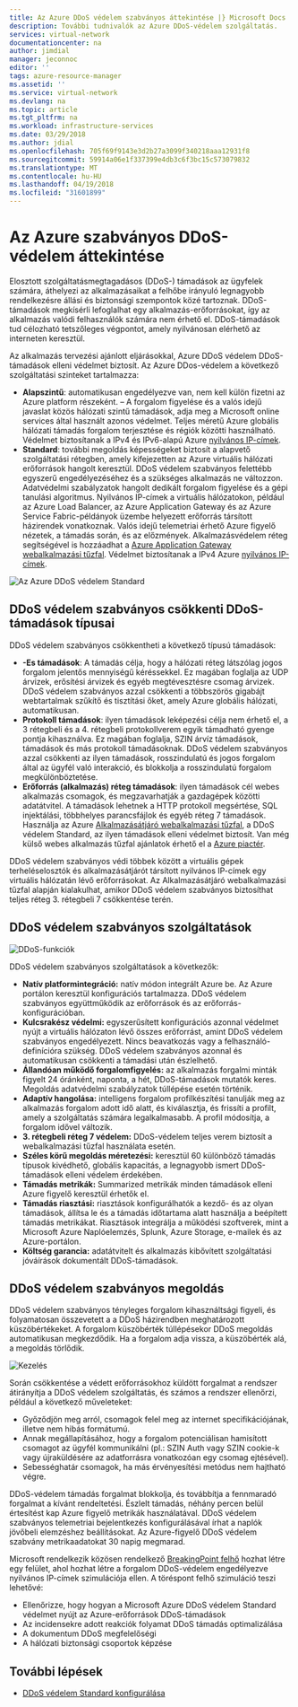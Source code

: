 ```yaml
---
title: Az Azure DDoS védelem szabványos áttekintése |} Microsoft Docs
description: További tudnivalók az Azure DDoS-védelem szolgáltatás.
services: virtual-network
documentationcenter: na
author: jimdial
manager: jeconnoc
editor: ''
tags: azure-resource-manager
ms.assetid: ''
ms.service: virtual-network
ms.devlang: na
ms.topic: article
ms.tgt_pltfrm: na
ms.workload: infrastructure-services
ms.date: 03/29/2018
ms.author: jdial
ms.openlocfilehash: 705f69f9143e3d2b27a3099f340218aaa12931f8
ms.sourcegitcommit: 59914a06e1f337399e4db3c6f3bc15c573079832
ms.translationtype: MT
ms.contentlocale: hu-HU
ms.lasthandoff: 04/19/2018
ms.locfileid: "31601899"
---
```

# <a name="azure-ddos-protection-standard-overview"></a>Az Azure szabványos DDoS-védelem áttekintése

Elosztott szolgáltatásmegtagadásos (DDoS-) támadások az ügyfelek számára, áthelyezi az alkalmazásaikat a felhőbe irányuló legnagyobb rendelkezésre állási és biztonsági szempontok közé tartoznak. DDoS-támadások megkísérli lefoglalhat egy alkalmazás-erőforrásokat, így az alkalmazás valódi felhasználók számára nem érhető el. DDoS-támadások tud célozható tetszőleges végpontot, amely nyilvánosan elérhető az interneten keresztül.

Az alkalmazás tervezési ajánlott eljárásokkal, Azure DDoS védelem DDoS-támadások elleni védelmet biztosít. Az Azure DDos-védelem a következő szolgáltatási szinteket tartalmazza:

- **Alapszintű**: automatikusan engedélyezve van, nem kell külön fizetni az Azure platform részeként. – A forgalom figyelése és a valós idejű javaslat közös hálózati szintű támadások, adja meg a Microsoft online services által használt azonos védelmet. Teljes méretű Azure globális hálózati támadás forgalom terjesztése és régiók közötti használható. Védelmet biztosítanak a IPv4 és IPv6-alapú Azure [nyilvános IP-címek](virtual-network-public-ip-address.md).
- **Standard**: további megoldás képességeket biztosít a alapvető szolgáltatási rétegben, amely kifejezetten az Azure virtuális hálózati erőforrások hangolt keresztül. DDoS védelem szabványos felettébb egyszerű engedélyezéséhez és a szükséges alkalmazás ne változzon. Adatvédelmi szabályzatok hangolt dedikált forgalom figyelése és a gépi tanulási algoritmus. Nyilvános IP-címek a virtuális hálózatokon, például az Azure Load Balancer, az Azure Application Gateway és az Azure Service Fabric-példányok üzembe helyezett erőforrás társított házirendek vonatkoznak. Valós idejű telemetriai érhető Azure figyelő nézetek, a támadás során, és az előzmények. Alkalmazásvédelem réteg segítségével is hozzáadhat a [Azure Application Gateway webalkalmazási tűzfal](../application-gateway//application-gateway-web-application-firewall-overview.md?toc=%2fazure%2fvirtual-network%2ftoc.json). Védelmet biztosítanak a IPv4 Azure [nyilvános IP-címek](virtual-network-public-ip-address.md).

![Az Azure DDoS védelem Standard](./media/ddos-protection-overview/ddospic.png)

## <a name="types-of-ddos-attacks-that-ddos-protection-standard-mitigates"></a>DDoS védelem szabványos csökkenti DDoS-támadások típusai

DDoS védelem szabványos csökkentheti a következő típusú támadások:

- **-Es támadások**: A támadás célja, hogy a hálózati réteg látszólag jogos forgalom jelentős mennyiségű kéréssekkel. Ez magában foglalja az UDP árvizek, erősítési árvizek és egyéb megtévesztésre csomag árvizek. DDoS védelem szabványos azzal csökkenti a többszörös gigabájt webtartalmak szűkítő és tisztítási őket, amely Azure globális hálózati, automatikusan.
- **Protokoll támadások**: ilyen támadások leképezési célja nem érhető el, a 3 rétegbeli és a 4. rétegbeli protokollverem egyik támadható gyenge pontja kihasználva. Ez magában foglalja, SZIN árvíz támadások, támadások és más protokoll támadásoknak. DDoS védelem szabványos azzal csökkenti az ilyen támadások, rosszindulatú és jogos forgalom által az ügyfél való interakció, és blokkolja a rosszindulatú forgalom megkülönböztetése. 
- **Erőforrás (alkalmazás) réteg támadások**: ilyen támadások cél webes alkalmazás csomagok, és megzavarhatják a gazdagépek közötti adatátvitel. A támadások lehetnek a HTTP protokoll megsértése, SQL injektálási, többhelyes parancsfájlok és egyéb réteg 7 támadások. Használja az Azure [Alkalmazásátjáró webalkalmazási tűzfal](../application-gateway/application-gateway-web-application-firewall-overview.md?toc=%2fazure%2fvirtual-network%2ftoc.json), a DDoS védelem Standard, az ilyen támadások elleni védelmet biztosít. Van még külső webes alkalmazás tűzfal ajánlatok érhető el a [Azure piactér](https://azuremarketplace.microsoft.com/marketplace/apps?page=1&search=web%20application%20firewall).

DDoS védelem szabványos védi többek között a virtuális gépek terheléselosztók és alkalmazásátjárót társított nyilvános IP-címek egy virtuális hálózatán lévő erőforrásokat. Az Alkalmazásátjáró webalkalmazási tűzfal alapján kialakulhat, amikor DDoS védelem szabványos biztosíthat teljes réteg 3. rétegbeli 7 csökkentése terén.

## <a name="ddos-protection-standard-features"></a>DDoS védelem szabványos szolgáltatások

![DDoS-funkciók](./media/ddos-protection-overview/ddosfeatures.png)

DDoS védelem szabványos szolgáltatások a következők:

- **Natív platformintegráció:** natív módon integrált Azure be. Az Azure portálon keresztül konfigurációs tartalmazza. DDoS védelem szabványos együttműködik az erőforrások és az erőforrás-konfigurációban.
- **Kulcsrakész védelmi:** egyszerűsített konfigurációs azonnal védelmet nyújt a virtuális hálózaton lévő összes erőforrást, amint DDoS védelem szabványos engedélyezett. Nincs beavatkozás vagy a felhasználó-definícióra szükség. DDoS védelem szabványos azonnal és automatikusan csökkenti a támadási után észlelhető.
- **Állandóan működő forgalomfigyelés:** az alkalmazás forgalmi minták figyelt 24 óránként, naponta, a hét, DDoS-támadások mutatók keres. Megoldás adatvédelmi szabályzatok túllépése esetén történik.
- **Adaptív hangolása:** intelligens forgalom profilkészítési tanulják meg az alkalmazás forgalom adott idő alatt, és kiválasztja, és frissíti a profilt, amely a szolgáltatás számára legalkalmasabb. A profil módosítja, a forgalom idővel változik.
- **3. rétegbeli réteg 7 védelem:** DDoS-védelem teljes verem biztosít a webalkalmazási tűzfal használata esetén.
- **Széles körű megoldás méretezési:** keresztül 60 különböző támadás típusok kivédhető, globális kapacitás, a legnagyobb ismert DDoS-támadások elleni védelem érdekében.
- **Támadás metrikák:** Summarized metrikák minden támadások elleni Azure figyelő keresztül érhetők el.
- **Támadás riasztási:** riasztások konfigurálhatók a kezdő- és az olyan támadások, állítsa le és a támadás időtartama alatt használja a beépített támadás metrikákat. Riasztások integrálja a működési szoftverek, mint a Microsoft Azure Naplóelemzés, Splunk, Azure Storage, e-mailek és az Azure-portálon.
- **Költség garancia:** adatátvitelt és alkalmazás kibővített szolgáltatási jóváírások dokumentált DDoS-támadások.

## <a name="ddos-protection-standard-mitigation"></a>DDoS védelem szabványos megoldás

DDoS védelem szabványos tényleges forgalom kihasználtsági figyeli, és folyamatosan összevetett a a DDoS házirendben meghatározott küszöbértékeket. A forgalom küszöbérték túllépésekor DDoS megoldás automatikusan megkezdődik. Ha a forgalom adja vissza, a küszöbérték alá, a megoldás törlődik.

![Kezelés](./media/ddos-protection-overview/mitigation.png)

Során csökkentése a védett erőforrásokhoz küldött forgalmat a rendszer átirányítja a DDoS védelem szolgáltatás, és számos a rendszer ellenőrzi, például a következő műveleteket:

- Győződjön meg arról, csomagok felel meg az internet specifikációjának, illetve nem hibás formátumú.
- Annak megállapításához, hogy a forgalom potenciálisan hamisított csomagot az ügyfél kommunikálni (pl.: SZIN Auth vagy SZIN cookie-k vagy újraküldésére az adatforrásra vonatkozóan egy csomag ejtésével).
- Sebességhatár csomagok, ha más érvényesítési metódus nem hajtható végre.

DDoS-védelem támadás forgalmat blokkolja, és továbbítja a fennmaradó forgalmat a kívánt rendeltetési. Észlelt támadás, néhány percen belül értesítést kap Azure figyelő metrikák használatával. DDoS védelem szabványos telemetriai bejelentkezés konfigurálásával írhat a naplók jövőbeli elemzéshez beállításokat. Az Azure-figyelő DDoS védelem szabvány metrikaadatokat 30 napig megmarad.

Microsoft rendelkezik közösen rendelkező [BreakingPoint felhő](https://www.ixiacom.com/products/breakingpoint-cloud) hozhat létre egy felület, ahol hozhat létre a forgalom DDoS-védelem engedélyezve nyilvános IP-címek szimulációja ellen. A töréspont felhő szimuláció teszi lehetővé:

- Ellenőrizze, hogy hogyan a Microsoft Azure DDoS védelem Standard védelmet nyújt az Azure-erőforrások DDoS-támadások
- Az incidensekre adott reakciók folyamat DDoS támadás optimalizálása
- A dokumentum DDoS megfelelőségi
- A hálózati biztonsági csoportok képzése

## <a name="next-steps"></a>További lépések

- [DDoS védelem Standard konfigurálása](manage-ddos-protection.md)